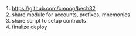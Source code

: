 1. https://github.com/cmoog/bech32
2. share module for  accounts, prefixes, mnemonics
3. share script to setup contracts
4. finalize deploy
